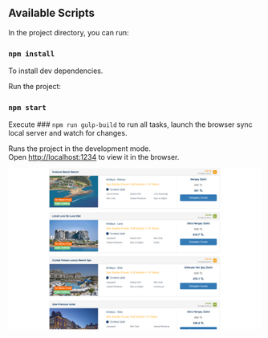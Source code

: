 ## Available Scripts

In the project directory, you can run:

### `npm install`

To install dev dependencies.



Run the project:

### `npm start`


Execute ### `npm run gulp-build` to run all tasks, launch the browser sync local server and watch for changes.



Runs the project in the development mode.\
Open [http://localhost:1234](http://localhost:1234) to view it in the browser.


![App Image](./images/app-image.png)